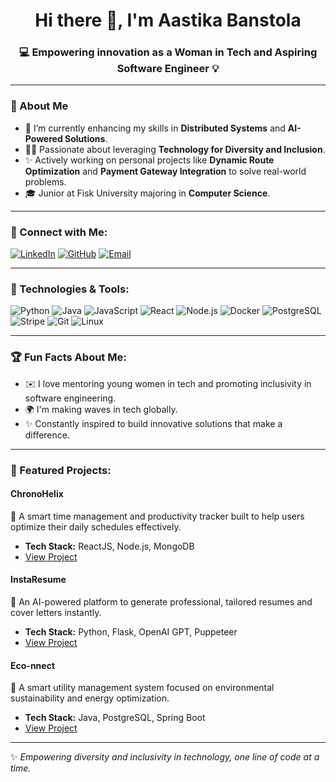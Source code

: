 <h1 align="center"> Hi there 👋, I'm Aastika Banstola </h1>
<h3 align="center"> 💻 Empowering innovation as a Woman in Tech and Aspiring Software Engineer 💡 </h3>

---

### 🚀 About Me
- 🌱 I’m currently enhancing my skills in **Distributed Systems** and **AI-Powered Solutions**.  
- 👩‍💻 Passionate about leveraging **Technology for Diversity and Inclusion**.  
- ✨ Actively working on personal projects like **Dynamic Route Optimization** and **Payment Gateway Integration** to solve real-world problems.  
- 🎓 Junior at Fisk University majoring in **Computer Science**.  

---

### 🔗 Connect with Me:
<p align="left">
<a href="https://www.linkedin.com/in/aastika" target="_blank"><img src="https://img.shields.io/badge/-LinkedIn-blue?style=for-the-badge&logo=linkedin" alt="LinkedIn"></a>
<a href="https://github.com/aastikab" target="_blank"><img src="https://img.shields.io/badge/-GitHub-000?style=for-the-badge&logo=github" alt="GitHub"></a>
<a href="mailto:abanstola07@my.fisk.edu"><img src="https://img.shields.io/badge/-Email-d14836?style=for-the-badge&logo=gmail&logoColor=white" alt="Email"></a>
</p>

---

### 💼 Technologies & Tools:
<p align="left">
<img src="https://img.shields.io/badge/-Python-3776AB?style=for-the-badge&logo=python&logoColor=white" alt="Python">
<img src="https://img.shields.io/badge/-Java-007396?style=for-the-badge&logo=java&logoColor=white" alt="Java">
<img src="https://img.shields.io/badge/-JavaScript-F7DF1E?style=for-the-badge&logo=javascript&logoColor=black" alt="JavaScript">
<img src="https://img.shields.io/badge/-React-61DAFB?style=for-the-badge&logo=react&logoColor=black" alt="React">
<img src="https://img.shields.io/badge/-Node.js-339933?style=for-the-badge&logo=nodedotjs&logoColor=white" alt="Node.js">
<img src="https://img.shields.io/badge/-Docker-2496ED?style=for-the-badge&logo=docker&logoColor=white" alt="Docker">
<img src="https://img.shields.io/badge/-PostgreSQL-4169E1?style=for-the-badge&logo=postgresql&logoColor=white" alt="PostgreSQL">
<img src="https://img.shields.io/badge/-Stripe-008CDD?style=for-the-badge&logo=stripe&logoColor=white" alt="Stripe">
<img src="https://img.shields.io/badge/-Git-F05032?style=for-the-badge&logo=git&logoColor=white" alt="Git">
<img src="https://img.shields.io/badge/-Linux-FCC624?style=for-the-badge&logo=linux&logoColor=black" alt="Linux">
</p>

---

### 🏆 Fun Facts About Me:
- ✉️ I love mentoring young women in tech and promoting inclusivity in software engineering.  
- 🌍 I'm making waves in tech globally.  
- ✨ Constantly inspired to build innovative solutions that make a difference.  

---

### 🌟 Featured Projects:
#### **ChronoHelix**  
📌 A smart time management and productivity tracker built to help users optimize their daily schedules effectively.  
- **Tech Stack:** ReactJS, Node.js, MongoDB  
- [View Project](#)  

#### **InstaResume**  
📌 An AI-powered platform to generate professional, tailored resumes and cover letters instantly.  
- **Tech Stack:** Python, Flask, OpenAI GPT, Puppeteer  
- [View Project](#)  

#### **Eco-nnect**  
📌 A smart utility management system focused on environmental sustainability and energy optimization.  
- **Tech Stack:** Java, PostgreSQL, Spring Boot  
- [View Project](#)  


---

✨ *Empowering diversity and inclusivity in technology, one line of code at a time.*  
